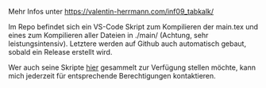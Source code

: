 Mehr Infos unter https://valentin-herrmann.com/inf09_tabkalk/


Im Repo befindet sich ein VS-Code Skript zum Kompilieren der main.tex und eines zum Kompilieren aller Dateien in ./main/  (Achtung, sehr leistungsintensiv). Letztere werden auf Github auch automatisch gebaut, sobald ein Release erstellt wird.

Wer auch seine Skripte [hier](https://github.com/FancyTeachingScripts) gesammelt zur Verfügung stellen möchte, kann mich jederzeit für entsprechende Berechtigungen kontaktieren.
